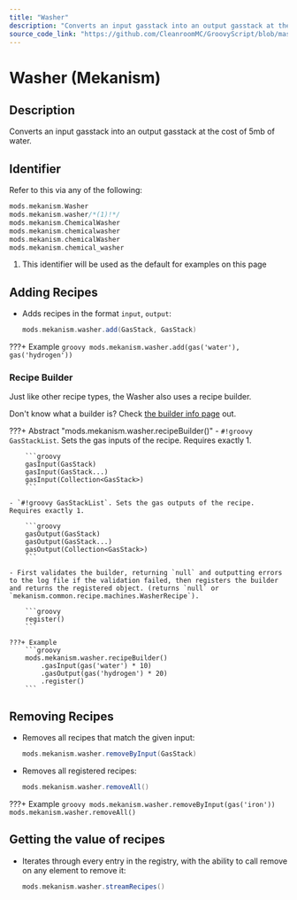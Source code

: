 ```yaml
---
title: "Washer"
description: "Converts an input gasstack into an output gasstack at the cost of 5mb of water."
source_code_link: "https://github.com/CleanroomMC/GroovyScript/blob/master/src/main/java/com/cleanroommc/groovyscript/compat/mods/mekanism/Washer.java"
---
```


# Washer (Mekanism)

## Description

Converts an input gasstack into an output gasstack at the cost of 5mb of water.

## Identifier

Refer to this via any of the following:

```groovy hl_lines="2"
mods.mekanism.Washer
mods.mekanism.washer/*(1)!*/
mods.mekanism.ChemicalWasher
mods.mekanism.chemicalwasher
mods.mekanism.chemicalWasher
mods.mekanism.chemical_washer
```

1. This identifier will be used as the default for examples on this page

## Adding Recipes

- Adds recipes in the format `input`, `output`:

    ```groovy
    mods.mekanism.washer.add(GasStack, GasStack)
    ```

???+ Example
    ```groovy
    mods.mekanism.washer.add(gas('water'), gas('hydrogen'))
    ```

### Recipe Builder

Just like other recipe types, the Washer also uses a recipe builder.

Don't know what a builder is? Check [the builder info page](../../../groovy/builder.md) out.

???+ Abstract "mods.mekanism.washer.recipeBuilder()"
    - `#!groovy GasStackList`. Sets the gas inputs of the recipe. Requires exactly 1.

        ```groovy
        gasInput(GasStack)
        gasInput(GasStack...)
        gasInput(Collection<GasStack>)
        ```

    - `#!groovy GasStackList`. Sets the gas outputs of the recipe. Requires exactly 1.

        ```groovy
        gasOutput(GasStack)
        gasOutput(GasStack...)
        gasOutput(Collection<GasStack>)
        ```

    - First validates the builder, returning `null` and outputting errors to the log file if the validation failed, then registers the builder and returns the registered object. (returns `null` or `mekanism.common.recipe.machines.WasherRecipe`).

        ```groovy
        register()
        ```

    ???+ Example
        ```groovy
        mods.mekanism.washer.recipeBuilder()
            .gasInput(gas('water') * 10)
            .gasOutput(gas('hydrogen') * 20)
            .register()
        ```



## Removing Recipes

- Removes all recipes that match the given input:

    ```groovy
    mods.mekanism.washer.removeByInput(GasStack)
    ```

- Removes all registered recipes:

    ```groovy
    mods.mekanism.washer.removeAll()
    ```

???+ Example
    ```groovy
    mods.mekanism.washer.removeByInput(gas('iron'))
    mods.mekanism.washer.removeAll()
    ```

## Getting the value of recipes

- Iterates through every entry in the registry, with the ability to call remove on any element to remove it:

    ```groovy
    mods.mekanism.washer.streamRecipes()
    ```
